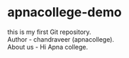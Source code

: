 # apnacollege-demo
this is my first Git repository.
<br>
Author - chandraveer (apnacollege).
<br>
About us - Hi Apna college.
